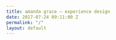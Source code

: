 ```yaml
---
title: amanda grace – experience design
date: 2017-07-24 09:11:00 Z
permalink: "/"
layout: default
---
```

